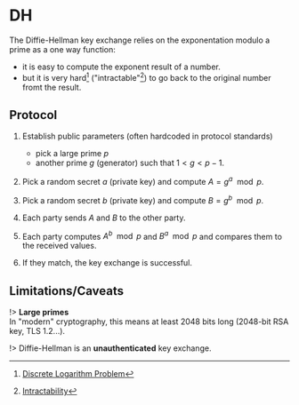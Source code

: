 # DH

The Diffie-Hellman key exchange relies on the exponentation modulo a prime as a one way function:  
- it is easy to compute the exponent result of a number.
- but it is very hard[^1] ("intractable"[^2]) to go back to the original number fromt the result.  

## Protocol

1. Establish public parameters (often hardcoded in protocol standards)
   - pick a large prime $p$
   - another prime  $g$ (generator) such that $1 \lt g \lt p -1$.

2. Pick a random secret $a$ (private key) and compute $A = g^a \mod p$.
3. Pick a random secret $b$ (private key) and compute $B = g^b \mod p$.
4. Each party sends $A$ and $B$ to the other party.
5. Each party computes $A^b \mod p$ and $B^a \mod p$ and compares them to the received values.
6. If they match, the key exchange is successful.

## Limitations/Caveats

!> **Large primes**  
In "modern" cryptography, this means at least 2048 bits long (2048-bit RSA key, TLS 1.2...).

!> Diffie-Hellman is an **unauthenticated** key exchange.

[^1]: [Discrete Logarithm Problem](https://en.wikipedia.org/wiki/Discrete_logarithm)
[^2]: [Intractability](https://en.wikipedia.org/wiki/Computational_complexity_theory#Intractability)

